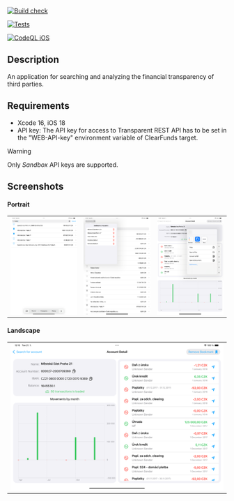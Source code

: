 [![Build check](https://github.com/uixbuilder/ClearFunds/actions/workflows/ios_release_build_check.yml/badge.svg)](https://github.com/uixbuilder/ClearFunds/actions/workflows/ios_release_build_check.yml)

[![Tests](https://github.com/uixbuilder/ClearFunds/actions/workflows/ios_ipad_tests.yml/badge.svg)](https://github.com/uixbuilder/ClearFunds/actions/workflows/ios_ipad_tests.yml)

[![CodeQL iOS](https://github.com/uixbuilder/ClearFunds/actions/workflows/codeql.yml/badge.svg)](https://github.com/uixbuilder/ClearFunds/actions/workflows/codeql.yml)

## Description
An application for searching and analyzing the financial transparency of third parties.

## Requirements
- Xcode 16, iOS 18
- API key: The API key for access to Transparent REST API has to be set in the "WEB-API-key" environment variable of ClearFunds target.
> [!WARNING]
> Only *Sandbox* API keys are supported.

## Screenshots
#### Portrait
|       |      |      |
| ----- | ---- | ---- |
| ![Account Searching](Screenshots/Search.png) | ![Bookmarks screen](Screenshots/Bookmarks.png) | ![Sharing Dialogue](Screenshots/Transaction_Sharing.png) |

#### Landscape
|       |
| ----- |
|![Account Details](Screenshots/Details_Landscape.png)|
